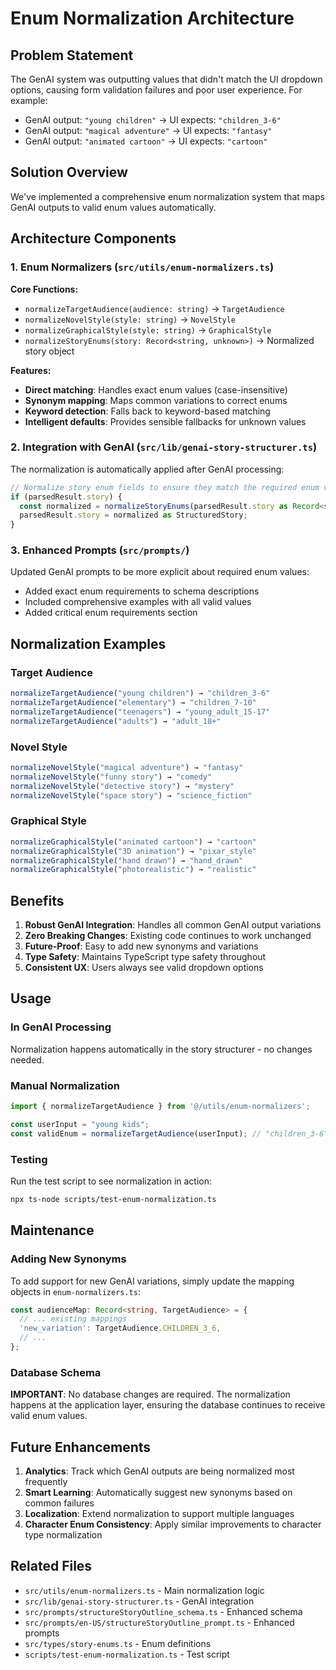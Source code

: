# Enum Normalization Architecture

## Problem Statement

The GenAI system was outputting values that didn't match the UI dropdown options, causing form validation failures and poor user experience. For example:

- GenAI output: `"young children"` → UI expects: `"children_3-6"`
- GenAI output: `"magical adventure"` → UI expects: `"fantasy"`  
- GenAI output: `"animated cartoon"` → UI expects: `"cartoon"`

## Solution Overview

We've implemented a comprehensive enum normalization system that maps GenAI outputs to valid enum values automatically.

## Architecture Components

### 1. Enum Normalizers (`src/utils/enum-normalizers.ts`)

**Core Functions:**
- `normalizeTargetAudience(audience: string)` → `TargetAudience`
- `normalizeNovelStyle(style: string)` → `NovelStyle`  
- `normalizeGraphicalStyle(style: string)` → `GraphicalStyle`
- `normalizeStoryEnums(story: Record<string, unknown>)` → Normalized story object

**Features:**
- **Direct matching**: Handles exact enum values (case-insensitive)
- **Synonym mapping**: Maps common variations to correct enums
- **Keyword detection**: Falls back to keyword-based matching
- **Intelligent defaults**: Provides sensible fallbacks for unknown values

### 2. Integration with GenAI (`src/lib/genai-story-structurer.ts`)

The normalization is automatically applied after GenAI processing:

```typescript
// Normalize story enum fields to ensure they match the required enum values
if (parsedResult.story) {
  const normalized = normalizeStoryEnums(parsedResult.story as Record<string, unknown>);
  parsedResult.story = normalized as StructuredStory;
}
```

### 3. Enhanced Prompts (`src/prompts/`)

Updated GenAI prompts to be more explicit about required enum values:
- Added exact enum requirements to schema descriptions
- Included comprehensive examples with all valid values
- Added critical enum requirements section

## Normalization Examples

### Target Audience
```typescript
normalizeTargetAudience("young children") → "children_3-6"
normalizeTargetAudience("elementary") → "children_7-10"  
normalizeTargetAudience("teenagers") → "young_adult_15-17"
normalizeTargetAudience("adults") → "adult_18+"
```

### Novel Style
```typescript
normalizeNovelStyle("magical adventure") → "fantasy"
normalizeNovelStyle("funny story") → "comedy"
normalizeNovelStyle("detective story") → "mystery"
normalizeNovelStyle("space story") → "science_fiction"
```

### Graphical Style
```typescript
normalizeGraphicalStyle("animated cartoon") → "cartoon"
normalizeGraphicalStyle("3D animation") → "pixar_style"
normalizeGraphicalStyle("hand drawn") → "hand_drawn"
normalizeGraphicalStyle("photorealistic") → "realistic"
```

## Benefits

1. **Robust GenAI Integration**: Handles all common GenAI output variations
2. **Zero Breaking Changes**: Existing code continues to work unchanged
3. **Future-Proof**: Easy to add new synonyms and variations
4. **Type Safety**: Maintains TypeScript type safety throughout
5. **Consistent UX**: Users always see valid dropdown options

## Usage

### In GenAI Processing
Normalization happens automatically in the story structurer - no changes needed.

### Manual Normalization
```typescript
import { normalizeTargetAudience } from '@/utils/enum-normalizers';

const userInput = "young kids";
const validEnum = normalizeTargetAudience(userInput); // "children_3-6"
```

### Testing
Run the test script to see normalization in action:
```bash
npx ts-node scripts/test-enum-normalization.ts
```

## Maintenance

### Adding New Synonyms
To add support for new GenAI variations, simply update the mapping objects in `enum-normalizers.ts`:

```typescript
const audienceMap: Record<string, TargetAudience> = {
  // ... existing mappings
  'new_variation': TargetAudience.CHILDREN_3_6,
  // ... 
};
```

### Database Schema
**IMPORTANT**: No database changes are required. The normalization happens at the application layer, ensuring the database continues to receive valid enum values.

## Future Enhancements

1. **Analytics**: Track which GenAI outputs are being normalized most frequently
2. **Smart Learning**: Automatically suggest new synonyms based on common failures
3. **Localization**: Extend normalization to support multiple languages
4. **Character Enum Consistency**: Apply similar improvements to character type normalization

## Related Files

- `src/utils/enum-normalizers.ts` - Main normalization logic
- `src/lib/genai-story-structurer.ts` - GenAI integration
- `src/prompts/structureStoryOutline_schema.ts` - Enhanced schema
- `src/prompts/en-US/structureStoryOutline_prompt.ts` - Enhanced prompts
- `src/types/story-enums.ts` - Enum definitions
- `scripts/test-enum-normalization.ts` - Test script
